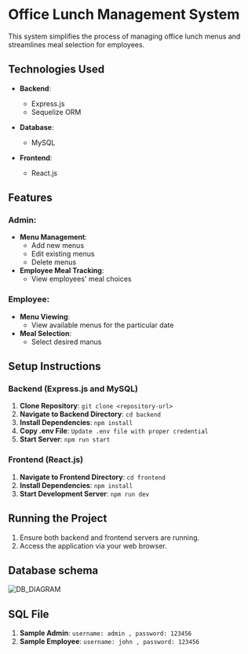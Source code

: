 # Office Lunch Management System

This system simplifies the process of managing office lunch menus and streamlines meal selection for employees.

## Technologies Used

- **Backend**:
  - Express.js
  - Sequelize ORM
  
- **Database**:
  - MySQL

- **Frontend**:
  - React.js

## Features

### Admin:
- **Menu Management**:
  - Add new menus
  - Edit existing menus
  - Delete menus
- **Employee Meal Tracking**:
  - View employees' meal choices

### Employee:
- **Menu Viewing**:
  - View available menus for the particular date
- **Meal Selection**:
  - Select desired manus

## Setup Instructions

### Backend (Express.js and MySQL)

1. **Clone Repository**: `git clone <repository-url>`
2. **Navigate to Backend Directory**: `cd backend`
3. **Install Dependencies**: `npm install`
4. **Copy .env File**: `Update .env file with proper credential`
5. **Start Server**: `npm run start`

### Frontend (React.js)

1. **Navigate to Frontend Directory**: `cd frontend`
2. **Install Dependencies**: `npm install`
3. **Start Development Server**: `npm run dev`

## Running the Project

1. Ensure both backend and frontend servers are running.
2. Access the application via your web browser.

## Database schema

![DB_DIAGRAM](https://github.com/md-mohin-uddin/mission-2022/assets/71177978/4f566646-d9c9-40c2-88c6-0841be26ec62)

## SQL File
1. **Sample Admin**: `username: admin , password: 123456`
2. **Sample Employee**: `username: john , password: 123456`



